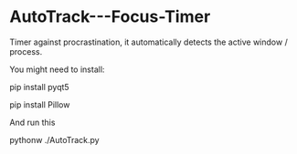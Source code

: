 # AutoTrack---Focus-Timer
Timer against procrastination, it automatically detects the active window / process.

You might need to install:

pip install pyqt5

pip install Pillow

And run this

pythonw ./AutoTrack.py
